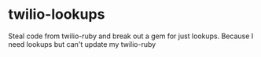 # twilio-lookups

Steal code from twilio-ruby and break out a gem for just lookups. Because I need lookups but can't update my twilio-ruby
